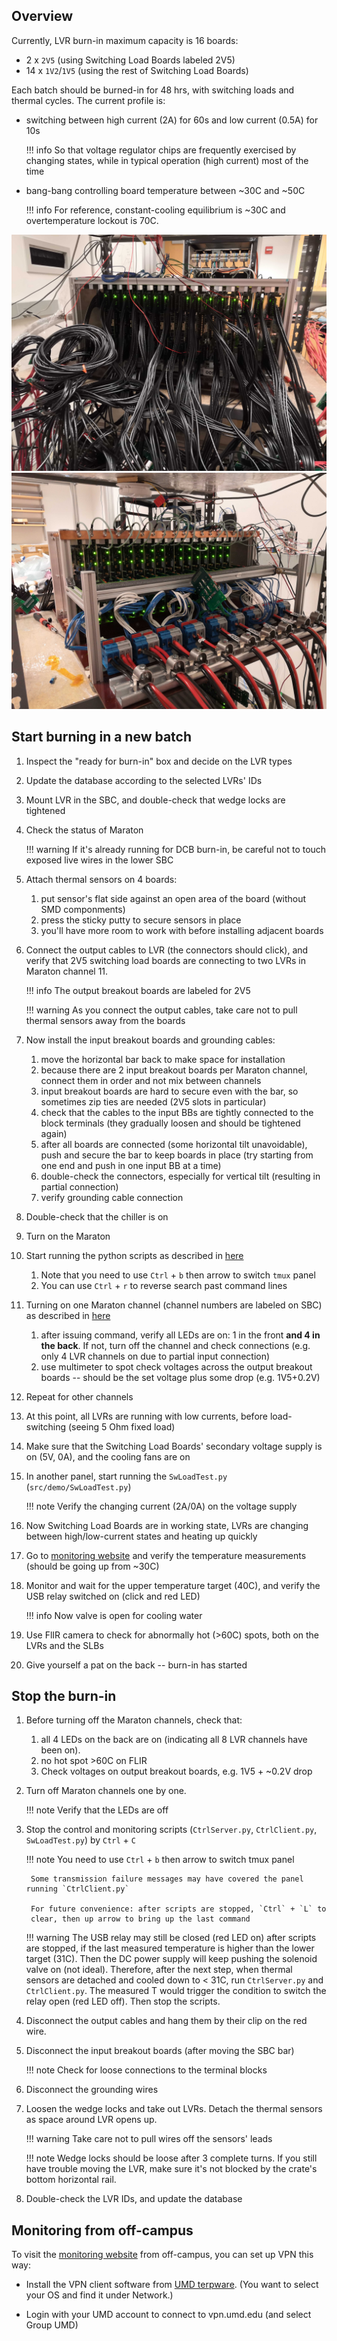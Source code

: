 ## Overview

Currently, LVR burn-in maximum capacity is 16 boards:

- 2 x `2V5` (using Switching Load Boards labeled 2V5)
- 14 x `1V2`/`1V5` (using the rest of Switching Load Boards)

Each batch should be burned-in for 48 hrs, with switching loads and thermal cycles. The current profile is:

- switching between high current (2A) for 60s and low current (0.5A) for 10s
    
    !!! info
        So that voltage regulator chips are frequently exercised by changing
          states, while in typical operation (high current) most of the time

- bang-bang controlling board temperature between ~30C and ~50C

    !!! info
        For reference, constant-cooling equilibrium is ~30C and overtemperature lockout is 70C.

![SBC front view](SBC_front.jpg)
![SBC back view](SBC_back.jpg)


## Start burning in a new batch

1. Inspect the "ready for burn-in" box and decide on the LVR types
2. Update the database according to the selected LVRs' IDs
3. Mount LVR in the SBC, and double-check that wedge locks are tightened
4. Check the status of Maraton 

    !!! warning
        If it's already running for DCB burn-in, be careful not to touch exposed live wires in the lower SBC

5. Attach thermal sensors on 4 boards:
    1. put sensor's flat side against an open area of the board (without SMD componments)
    2. press the sticky putty to secure sensors in place
    3. you'll have more room to work with before installing adjacent boards

6. Connect the output cables to LVR (the connectors should click), and verify that 2V5 switching load boards are connecting to two LVRs in Maraton channel 11. 

    !!! info
        The output breakout boards are labeled for 2V5
        
    !!! warning
        As you connect the output cables, take care not to pull thermal sensors away from the boards

7. Now install the input breakout boards and grounding cables:
    1. move the horizontal bar back to make space for installation
    2. because there are 2 input breakout boards per Maraton channel, connect
        them in order and not mix between channels
    3. input breakout boards are hard to secure even with the bar, so sometimes zip ties are needed (2V5 slots in particular)
    4. check that the cables to the input BBs are tightly connected to the block terminals (they gradually loosen and should be tightened again)
    5. after all boards are connected (some horizontal tilt unavoidable), push and secure the bar to keep boards in place (try starting from one end and push in one input BB at a time) 
    6. double-check the connectors, especially for vertical tilt (resulting in partial connection)
    7. verify grounding cable connection

8. Double-check that the chiller is on
9. Turn on the Maraton

10. Start running the python scripts as described in [here](../burnin_sw_setup.md#scripts-to-run-on-the-raspberry-pi)
    1. Note that you need to use `Ctrl` + `b` then arrow to switch `tmux` panel
    2. You can use `Ctrl` + `r` to reverse search past command lines

11. Turning on one Maraton channel (channel numbers are labeled on SBC) as described in [here](../burnin_sw_setup.md#controlling-the-psu-maraton-with-curl)
    1. after issuing command, verify all LEDs are on: 1 in the front **and 4 in the back**. If not, turn off the channel and check connections (e.g. only 4 LVR channels on due to partial input connection)
    2. use multimeter to spot check voltages across the output breakout boards -- should be the set voltage plus some drop (e.g. 1V5+0.2V)

12. Repeat for other channels
13. At this point, all LVRs are running with low currents, before load-switching (seeing 5 Ohm fixed load)
14. Make sure that the Switching Load Boards' secondary voltage supply is on
    (5V, 0A), and the cooling fans are on

15. In another panel, start running the `SwLoadTest.py` (`src/demo/SwLoadTest.py`)

    !!! note
        Verify the changing current (2A/0A) on the voltage supply

16. Now Switching Load Boards are in working state, LVRs are changing between
    high/low-current states and heating up quickly
17. Go to [monitoring website](http://129.2.92.92:56789/DVApp) and verify the temperature
    measurements (should be going up from ~30C)

18. Monitor and wait for the upper temperature target (40C), and verify the USB
    relay switched on (click and red LED)

    !!! info
        Now valve is open for cooling water

19. Use FlIR camera to check for abnormally hot (>60C) spots, both on the LVRs and the SLBs
20. Give yourself a pat on the back -- burn-in has started


## Stop the burn-in

1. Before turning off the Maraton channels, check that:
    1. all 4 LEDs on the back are on (indicating all 8 LVR channels have been on).
    2. no hot spot >60C on FLIR
    3. Check voltages on output breakout boards, e.g. 1V5 + ~0.2V drop

2. Turn off Maraton channels one by one.

    !!! note
        Verify that the LEDs are off

3. Stop the control and monitoring scripts (`CtrlServer.py`, `CtrlClient.py`, `SwLoadTest.py`) by `Ctrl` + `C`

    !!! note
        You need to use `Ctrl` + `b` then arrow to switch tmux panel
        
        Some transmission failure messages may have covered the panel running `CtrlClient.py`

        For future convenience: after scripts are stopped, `Ctrl` + `L` to
        clear, then up arrow to bring up the last command
    
    !!! warning
        The USB relay may still be closed (red LED on) after scripts are stopped, if the last measured temperature is higher than the lower target (31C). 
        Then the DC power supply will keep pushing the solenoid valve on (not ideal).
        Therefore, after the next step, when thermal sensors are detached and cooled down to < 31C, run `CtrlServer.py` and `CtrlClient.py`. 
        The measured T would trigger the condition to switch the relay open (red LED off). Then stop the scripts. 

4. Disconnect the output cables and hang them by their clip on the red wire.

5. Disconnect the input breakout boards (after moving the SBC bar)

    !!! note
        Check for loose connections to the terminal blocks

6. Disconnect the grounding wires
7. Loosen the wedge locks and take out LVRs. Detach the thermal sensors as space around LVR opens up.  

    !!! warning
        Take care not to pull wires off the sensors' leads
        
    !!! note
        Wedge locks should be loose after 3 complete turns. 
        If you still have trouble moving the LVR, make sure it's not blocked by the crate's bottom horizontal rail. 

8. Double-check the LVR IDs, and update the database

## Monitoring from off-campus

To visit the [monitoring website](http://129.2.92.92:56789/DVApp) from off-campus, you can set up VPN this way:

- Install the VPN client software from [UMD terpware](https://terpware.umd.edu/Windows/title/1840). (You want to select your OS and find it under Network.) 

- Login with your UMD account to connect to vpn.umd.edu (and select Group UMD)
